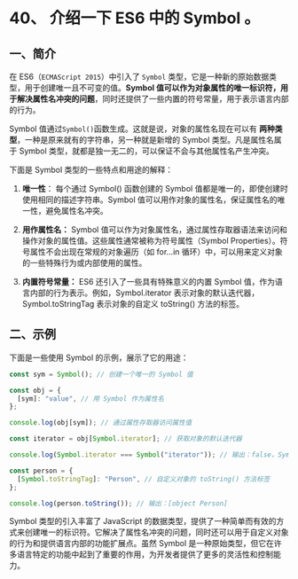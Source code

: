 # 40、 介绍一下 ES6 中的 Symbol 。

## 一、简介

在 ES6（`ECMAScript 2015`）中引入了 `Symbol` 类型，它是一种新的原始数据类型，用于创建唯一且不可变的值。**Symbol 值可以作为对象属性的唯一标识符，用于解决属性名冲突的问题**，同时还提供了一些内置的符号常量，用于表示语言内部的行为。

Symbol 值通过`Symbol()`函数生成。这就是说，对象的属性名现在可以有 **两种类型**，一种是原来就有的字符串，另一种就是新增的 Symbol 类型。凡是属性名属于 Symbol 类型，就都是独一无二的，可以保证不会与其他属性名产生冲突。

下面是 Symbol 类型的一些特点和用途的解释：

1. **唯一性**： 每个通过 Symbol() 函数创建的 Symbol 值都是唯一的，即使创建时使用相同的描述字符串。Symbol 值可以用作对象的属性名，保证属性名的唯一性，避免属性名冲突。

2. **用作属性名：** Symbol 值可以作为对象属性名，通过属性存取器语法来访问和操作对象的属性值。这些属性通常被称为符号属性（Symbol Properties）。符号属性不会出现在常规的对象遍历（如 for...in 循环）中，可以用来定义对象的一些特殊行为或内部使用的属性。

3. **内置符号常量：** ES6 还引入了一些具有特殊意义的内置 Symbol 值，作为语言内部的行为表示。例如，Symbol.iterator 表示对象的默认迭代器，Symbol.toStringTag 表示对象的自定义 toString() 方法的标签。

## 二、示例

下面是一些使用 Symbol 的示例，展示了它的用途：

```js
const sym = Symbol(); // 创建一个唯一的 Symbol 值

const obj = {
  [sym]: "value", // 用 Symbol 作为属性名
};

console.log(obj[sym]); // 通过属性存取器访问属性值

const iterator = obj[Symbol.iterator]; // 获取对象的默认迭代器

console.log(Symbol.iterator === Symbol("iterator")); // 输出：false，Symbol 值唯一

const person = {
  [Symbol.toStringTag]: "Person", // 自定义对象的 toString() 方法标签
};

console.log(person.toString()); // 输出：[object Person]
```

Symbol 类型的引入丰富了 JavaScript 的数据类型，提供了一种简单而有效的方式来创建唯一的标识符。它解决了属性名冲突的问题，同时还可以用于自定义对象的行为和提供语言内部的功能扩展点。虽然 Symbol 是一种原始类型，但它在许多语言特定的功能中起到了重要的作用，为开发者提供了更多的灵活性和控制能力。
